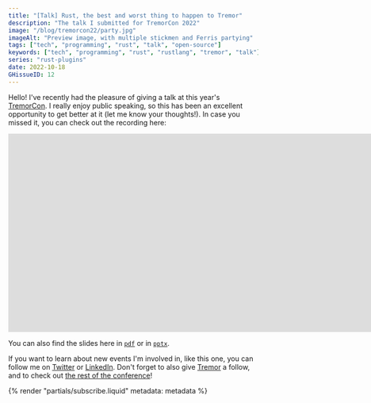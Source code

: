 ```yaml
---
title: "[Talk] Rust, the best and worst thing to happen to Tremor"
description: "The talk I submitted for TremorCon 2022"
image: "/blog/tremorcon22/party.jpg"
imageAlt: "Preview image, with multiple stickmen and Ferris partying"
tags: ["tech", "programming", "rust", "talk", "open-source"]
keywords: ["tech", "programming", "rust", "rustlang", "tremor", "talk"]
series: "rust-plugins"
date: 2022-10-18
GHissueID: 12
---
```


Hello! I've recently had the pleasure of giving a talk at this year's [TremorCon](https://community.cncf.io/events/details/cncf-tremor-community-presents-tremor-con-2022/). I really enjoy public speaking, so this has been an excellent opportunity to get better at it (let me know your thoughts!). In case you missed it, you can check out the recording here:

<iframe width="1600" height="400" src="https://www.youtube.com/embed/cz6nv5YzgqM" title="Rust, the best and worst thing to happen to Tremor" frameborder="0" allow="accelerometer; autoplay; clipboard-write; encrypted-media; gyroscope; picture-in-picture" allowfullscreen></iframe>

You can also find the slides here in [`pdf`](/blog/tremorcon22/TremorCon22_MarioOrtizManero.pdf) or in [`pptx`](/blog/tremorcon22/TremorCon22_MarioOrtizManero.pptx).

If you want to learn about new events I'm involved in, like this one, you can follow me on [Twitter](https://twitter.com/null_deref) or [LinkedIn](https://www.linkedin.com/in/marioortizmanero/). Don't forget to also give [Tremor](https://twitter.com/TremorDebs) a follow, and to check out [the rest of the conference](https://www.youtube.com/watch?v=og3kIey0X5E&list=PLNTN4J6tdf22rEnqZlVRWHjiDyRBNy3Iw)!

{% render "partials/subscribe.liquid" metadata: metadata %}
